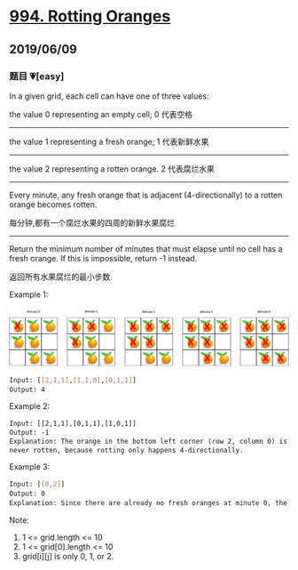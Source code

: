 # [994. Rotting Oranges](https://leetcode.com/problems/rotting-oranges/)

## 2019/06/09

### 题目 💗[easy]

In a given grid, each cell can have one of three values:

the value 0 representing an empty cell;
0 代表空格

---

the value 1 representing a fresh orange;
1 代表新鲜水果

---

the value 2 representing a rotten orange.
2 代表腐烂水果

---

Every minute, any fresh orange that is adjacent (4-directionally) to a rotten orange becomes rotten.

每分钟,都有一个腐烂水果的四周的新鲜水果腐烂

---

Return the minimum number of minutes that must elapse until no cell has a fresh orange. If this is impossible, return -1 instead.

返回所有水果腐烂的最小步数.

Example 1:

![images](oranges.png)

```bash
Input: [[2,1,1],[1,1,0],[0,1,1]]
Output: 4
```

Example 2:

```b
Input: [[2,1,1],[0,1,1],[1,0,1]]
Output: -1
Explanation: The orange in the bottom left corner (row 2, column 0) is never rotten, because rotting only happens 4-directionally.
```

Example 3:

```bash
Input: [[0,2]]
Output: 0
Explanation: Since there are already no fresh oranges at minute 0, the answer is just 0.
```

Note:

1. 1 <= grid.length <= 10
2. 1 <= grid[0].length <= 10
3. grid[i][j] is only 0, 1, or 2.
